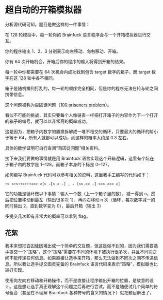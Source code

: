 # 超自动的开箱模拟器

分析源代码可知，题目是做这样的一件事情：

在 128 轮模拟中，每一轮你的 Brainfuck 语言程序会与一个开箱模拟器进行交互。

你的程序输出 1、2、3 分别表示向左移动、向右移动、开箱。

你有 64 次开箱机会，开箱后你的程序的输入将得到开箱的结果。

每一轮中你都需要在 64 次机会内成功找到包含 target 数字的箱子，而 target 数字在这 128 轮中各不相同。

箱子是随机排列打乱的，每一轮的顺序完全相同，但是你的程序无法在轮与轮之间携带信息。

这个问题被称为百囚徒问题（[100 prisoners problem](https://en.wikipedia.org/wiki/100_prisoners_problem)）。

看似不可能的挑战，其实只要每个人像链表一样把打开箱子的内容作为下一个打开的箱子的编号，就可以以非常高的概率成功。

这是因为，把箱子内数字的置换拆解成一堆不相交的循环，只要最大的循环的阶小于等于 64，所有人就都可以成功，而这样的概率大约是 0.3 左右。

具体的数学证明可自行查阅“百囚徒问题”相关资料。

接下来我们要做的事情就是用 Brainfuck 语言实现这个开箱逻辑，这里有个坑在于箱子内的数字是 1~128，而箱子本身的下标是 0~127。

如何编写 Brainfuck 代码可以参考相关的资料，这里我手工编写的代码如下：

`+> >+>++>+++<<< <[> -[>.< -] , - [>>.<< -] >>>.<<< <]`

它的功能是循环做以下事情：输入一个数（上一个箱子里的数），减一得到 n，然后把位置移动到最左（输出很多次 1），再向右移动 n 次（循环，每次数字减一的同时输出 2，直到数字变为 0），最后开箱（输出 3）

多提交几次即有非常大的概率可以拿到 flag。

## 花絮

我本来想把百囚徒困境出成一个简单的交互题，但这是做不到的，因为我们需要选手提交一个“策略”，这个“策略”需要在不同的环境下被执行很多次，并且不同次之间不能传递任何信息。如果直接让选手来开箱，那么无法做到不同次之间不传递信息。所以我让选手提交图灵完备的 Brainfuck 语言代码来表示“策略”，模拟器也比较好实现。

使用向左向右移动和开箱操作，而不是直接让程序输出开箱的位置，是故意的设计。这是想让选手真正理解这个问题之后再进行尝试，而不是随便试几个简单的符号组合（甚至在不理解 Brainfuck 各种符号的含义的情况下）就把题目解出了。
